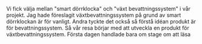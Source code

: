 Vi fick välja mellan "smart dörrklocka" och "växt bevattningssystem" i vår projekt. Jag hade föreslagit växtbevattningssystem på grund av smart dörrklockan är för vanligt. Andra tyckte det också så förstå idéan produkt är för bevattningssystem.
Så vår resa börjar med att utveckla en produkt för 
växtbevattningssystem. Första dagen handlade bara om stage om att läsa 